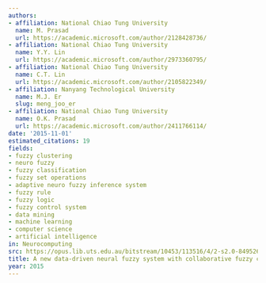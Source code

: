 ```yaml
---
authors:
- affiliation: National Chiao Tung University
  name: M. Prasad
  url: https://academic.microsoft.com/author/2128428736/
- affiliation: National Chiao Tung University
  name: Y.Y. Lin
  url: https://academic.microsoft.com/author/2973360795/
- affiliation: National Chiao Tung University
  name: C.T. Lin
  url: https://academic.microsoft.com/author/2105822349/
- affiliation: Nanyang Technological University
  name: M.J. Er
  slug: meng_joo_er
- affiliation: National Chiao Tung University
  name: O.K. Prasad
  url: https://academic.microsoft.com/author/2411766114/
date: '2015-11-01'
estimated_citations: 19
fields:
- fuzzy clustering
- neuro fuzzy
- fuzzy classification
- fuzzy set operations
- adaptive neuro fuzzy inference system
- fuzzy rule
- fuzzy logic
- fuzzy control system
- data mining
- machine learning
- computer science
- artificial intelligence
in: Neurocomputing
src: https://opus.lib.uts.edu.au/bitstream/10453/113516/4/2-s2.0-84952630635%20am.pdf
title: A new data-driven neural fuzzy system with collaborative fuzzy clustering mechanism
year: 2015
---
```

